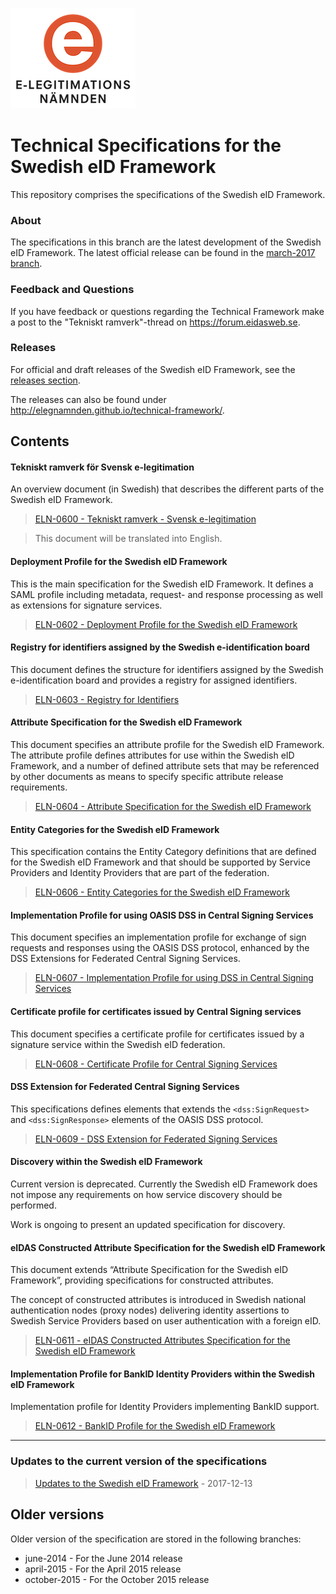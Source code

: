 <img src="img/eln-logo.png"></img>

# Technical Specifications for the Swedish eID Framework

This repository comprises the specifications of the Swedish eID Framework.

### About

The specifications in this branch are the latest development of the Swedish eID Framework. The latest official release
can be found in the [march-2017 branch](https://github.com/elegnamnden/technical-framework/tree/march-2017).

### Feedback and Questions

If you have feedback or questions regarding the Technical Framework make a post to the "Tekniskt ramverk"-thread on <https://forum.eidasweb.se>.

### Releases

For official and draft releases of the Swedish eID Framework, see the [releases section](https://github.com/elegnamnden/technical-framework/releases).

The releases can also be found under <http://elegnamnden.github.io/technical-framework/>.

## Contents

#### Tekniskt ramverk för Svensk e-legitimation

An overview document (in Swedish) that describes the different parts of the Swedish eID Framework.

> [ELN-0600 - Tekniskt ramverk - Svensk e-legitimation](ELN-0600%20-%20Tekniskt%20ramverk%20-%20Svensk%20e-legitimation.md)

> This document will be translated into English.

#### Deployment Profile for the Swedish eID Framework

This is the main specification for the Swedish eID Framework. It defines a SAML profile including metadata, request- and response processing as well as extensions for signature services.

> [ELN-0602 - Deployment Profile for the Swedish eID Framework](ELN-0602%20-%20Deployment%20Profile%20for%20the%20Swedish%20eID%20Framework.md)

#### Registry for identifiers assigned by the Swedish e-identification board

This document defines the structure for identifiers assigned by the Swedish e-identification board and provides a registry for assigned identifiers.

> [ELN-0603 - Registry for Identifiers](ELN-0603%20-%20Registry%20for%20Identifiers.md)

#### Attribute Specification for the Swedish eID Framework

This document specifies an attribute profile for the Swedish eID Framework. The attribute profile defines attributes for use within the Swedish eID Framework, and a number of defined attribute sets that may be referenced by other documents as means to specify specific attribute release requirements.

> [ELN-0604 - Attribute Specification for the Swedish eID Framework](ELN-0604%20-%20Attribute%20Specification%20for%20the%20Swedish%20eID%20Framework.md)

#### Entity Categories for the Swedish eID Framework

This specification contains the Entity Category definitions that are defined for the Swedish eID Framework and that should be supported by Service Providers and Identity Providers that are part of the federation.

> [ELN-0606 - Entity Categories for the Swedish eID Framework](ELN-0606%20-%20Entity%20Categories%20for%20the%20Swedish%20eID%20Framework.md)

#### Implementation Profile for using OASIS DSS in Central Signing Services

This document specifies an implementation profile for exchange of sign requests and responses using the OASIS DSS protocol, enhanced by the DSS Extensions for Federated Central Signing Services.

> [ELN-0607 - Implementation Profile for using DSS in Central Signing Services](ELN-0607%20-%20Implementation%20Profile%20for%20using%20DSS%20in%20Central%20Signing%20Services.md)

#### Certificate profile for certificates issued by Central Signing services

This document specifies a certificate profile for certificates issued by a signature service within the Swedish eID federation.

> [ELN-0608 - Certificate Profile for Central Signing Services](ELN-0608%20-%20Certificate%20Profile%20for%20Central%20Signing%20Services.md)

#### DSS Extension for Federated Central Signing Services

This specifications defines elements that extends the `<dss:SignRequest>` and `<dss:SignResponse>` elements of the OASIS DSS protocol.

> [ELN-0609 - DSS Extension for Federated Signing Services](ELN-0609%20-%20DSS%20Extension%20for%20Federated%20Signing%20Services.md)

#### Discovery within the Swedish eID Framework

Current version is deprecated. Currently the Swedish eID Framework does not impose any requirements on how service discovery should be performed.

Work is ongoing to present an updated specification for discovery.

#### eIDAS Constructed Attribute Specification for the Swedish eID Framework

This document extends “Attribute Specification for the Swedish eID Framework”, providing specifications for constructed attributes.

The concept of constructed attributes is introduced in Swedish national authentication nodes (proxy nodes) delivering identity assertions to Swedish Service Providers based on user authentication with a foreign eID.

> [ELN-0611 - eIDAS Constructed Attributes Specification for the Swedish eID Framework](ELN-0611%20-%20eIDAS%20Constructed%20Attributes%20Specification%20for%20the%20Swedish%20eID%20Framework.md)

#### Implementation Profile for BankID Identity Providers within the Swedish eID Framework

Implementation profile for Identity Providers implementing BankID support.

> [ELN-0612 - BankID Profile for the Swedish eID Framework](ELN-0612%20-%20BankID%20Profile%20for%20the%20Swedish%20eID%20Framework.md)

---

### Updates to the current version of the specifications

> [Updates to the Swedish eID Framework](Updates%20to%20the%20Swedish%20eID%20Framework.md) - 2017-12-13

## Older versions

Older version of the specification are stored in the following branches:

+ june-2014 - For the June 2014 release
+ april-2015 - For the April 2015 release
+ october-2015 - For the October 2015 release
